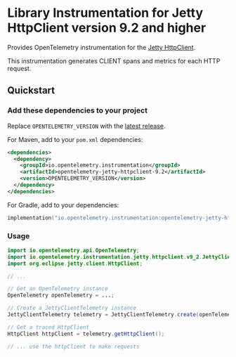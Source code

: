 # Library Instrumentation for Jetty HttpClient version 9.2 and higher

Provides OpenTelemetry instrumentation for the [Jetty HttpClient](https://github.com/jetty/jetty.project/tree/jetty-9.4.x).

This instrumentation generates CLIENT spans and metrics for each HTTP request.

## Quickstart

### Add these dependencies to your project

Replace `OPENTELEMETRY_VERSION` with the [latest release](https://search.maven.org/search?q=g:io.opentelemetry.instrumentation%20AND%20a:opentelemetry-jetty-httpclient-9.2).

For Maven, add to your `pom.xml` dependencies:

```xml
<dependencies>
  <dependency>
    <groupId>io.opentelemetry.instrumentation</groupId>
    <artifactId>opentelemetry-jetty-httpclient-9.2</artifactId>
    <version>OPENTELEMETRY_VERSION</version>
  </dependency>
</dependencies>
```

For Gradle, add to your dependencies:

```kotlin
implementation("io.opentelemetry.instrumentation:opentelemetry-jetty-httpclient-9.2:OPENTELEMETRY_VERSION")
```

### Usage

```java
import io.opentelemetry.api.OpenTelemetry;
import io.opentelemetry.instrumentation.jetty.httpclient.v9_2.JettyClientTelemetry;
import org.eclipse.jetty.client.HttpClient;

// ...

// Get an OpenTelemetry instance
OpenTelemetry openTelemetry = ...;

// Create a JettyClientTelemetry instance
JettyClientTelemetry telemetry = JettyClientTelemetry.create(openTelemetry);

// Get a traced HttpClient
HttpClient httpClient = telemetry.getHttpClient();

// ... use the httpClient to make requests
```

